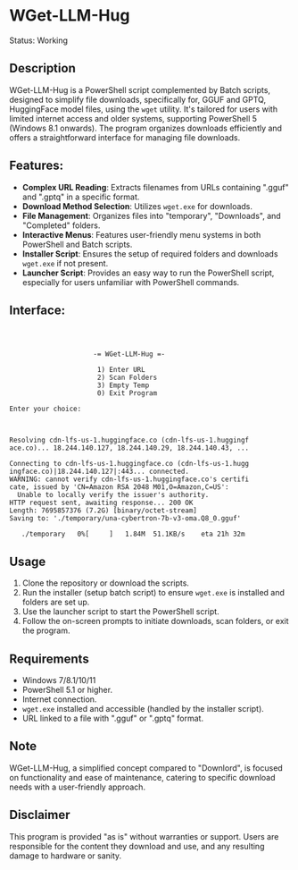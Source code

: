 # WGet-LLM-Hug
Status: Working

## Description
WGet-LLM-Hug is a PowerShell script complemented by Batch scripts, designed to simplify file downloads, specifically for, GGUF and GPTQ, HuggingFace model files, using the `wget` utility. It's tailored for users with limited internet access and older systems, supporting PowerShell 5 (Windows 8.1 onwards). The program organizes downloads efficiently and offers a straightforward interface for managing file downloads.

## Features:
- **Complex URL Reading**: Extracts filenames from URLs containing ".gguf" and ".gptq" in a specific format.
- **Download Method Selection**: Utilizes `wget.exe` for downloads.
- **File Management**: Organizes files into "temporary", "Downloads", and "Completed" folders.
- **Interactive Menus**: Features user-friendly menu systems in both PowerShell and Batch scripts.
- **Installer Script**: Ensures the setup of required folders and downloads `wget.exe` if not present.
- **Launcher Script**: Provides an easy way to run the PowerShell script, especially for users unfamiliar with PowerShell commands.

## Interface:
```



                     -= WGet-LLM-Hug =-

                      1) Enter URL
                      2) Scan Folders
                      3) Empty Temp
                      0) Exit Program

Enter your choice:



```
```
Resolving cdn-lfs-us-1.huggingface.co (cdn-lfs-us-1.huggingf
ace.co)... 18.244.140.127, 18.244.140.29, 18.244.140.43, ...

Connecting to cdn-lfs-us-1.huggingface.co (cdn-lfs-us-1.hugg
ingface.co)|18.244.140.127|:443... connected.
WARNING: cannot verify cdn-lfs-us-1.huggingface.co's certifi
cate, issued by 'CN=Amazon RSA 2048 M01,O=Amazon,C=US':
  Unable to locally verify the issuer's authority.
HTTP request sent, awaiting response... 200 OK
Length: 7695857376 (7.2G) [binary/octet-stream]
Saving to: './temporary/una-cybertron-7b-v3-oma.Q8_0.gguf'

   ./temporary   0%[     ]   1.84M  51.1KB/s    eta 21h 32m

```

## Usage
1. Clone the repository or download the scripts.
2. Run the installer (setup batch script) to ensure `wget.exe` is installed and folders are set up.
3. Use the launcher script to start the PowerShell script.
4. Follow the on-screen prompts to initiate downloads, scan folders, or exit the program.

## Requirements
- Windows 7/8.1/10/11
- PowerShell 5.1 or higher.
- Internet connection.
- `wget.exe` installed and accessible (handled by the installer script).
- URL linked to a file with ".gguf" or ".gptq" format.

## Note
WGet-LLM-Hug, a simplified concept compared to "Downlord", is focused on functionality and ease of maintenance, catering to specific download needs with a user-friendly approach.

## Disclaimer
This program is provided "as is" without warranties or support. Users are responsible for the content they download and use, and any resulting damage to hardware or sanity.
